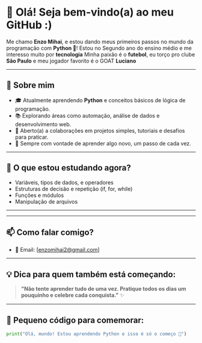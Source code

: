 # 👋 Olá! Seja bem-vindo(a) ao meu GitHub :)

Me chamo **Enzo Mihai**, e estou dando meus primeiros passos no mundo da programação com **Python 🐍**!
Estou no Segundo ano do ensino médio e me interesso muito por **tecnologia** 
Minha paixão é o **futebol**, eu torço pro clube **São Paulo** e meu jogador favorito é o GOAT **Luciano**

---

## 🚀 Sobre mim

- 🎓 Atualmente aprendendo **Python** e conceitos básicos de lógica de programação.
- 📚 Explorando áreas como automação, análise de dados e desenvolvimento web.
- 🤝 Aberto(a) a colaborações em projetos simples, tutoriais e desafios para praticar.
- 🌱 Sempre com vontade de aprender algo novo, um passo de cada vez.

---

## 🧠 O que estou estudando agora?

- Variáveis, tipos de dados, e operadores
- Estruturas de decisão e repetição (if, for, while)
- Funções e módulos
- Manipulação de arquivos
---
---

## 📫 Como falar comigo?

- 📧 Email: [enzomihai2@gmail.com]
  
---

## 💡 Dica para quem também está começando:

> **"Não tente aprender tudo de uma vez. Pratique todos os dias um pouquinho e celebre cada conquista."** ✨

---

## 🐍 Pequeno código para comemorar:

```python
print("Olá, mundo! Estou aprendendo Python e isso é só o começo 🚀")
